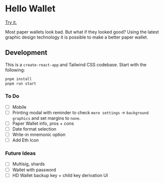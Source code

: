 # Hello Wallet

[Try it.](https://hello-wallet.vercel.app/)

Most paper wallets look bad. But what if they looked good? Using the latest graphic design technology it is possible to make a better paper wallet.

## Development

This is a `create-react-app` and Tailwind CSS codebase. Start with the following:

```bash
pnpm install
pnpm run start
```

### To Do

- [ ] Mobile
- [ ] Printing modal with reminder to check `more settings` -> `background graphics` and set margins to `none`.
- [ ] Paper Wallet info, pros + cons
- [ ] Date format selection
- [ ] Write-in mnemonic option
- [ ] Add Eth Icon

### Future Ideas
- [ ] Multisig, shards
- [ ] Wallet with password
- [ ] HD Wallet backup key + child key derivation UI
